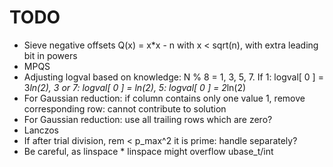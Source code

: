 TODO
====

 * Sieve negative offsets Q(x) = x*x - n with x < sqrt(n), with extra leading bit in powers
 * MPQS
 * Adjusting logval based on knowledge: N % 8 = 1, 3, 5, 7. If 1: logval[ 0 ] = 3*ln(2), 3 or 7: logval[ 0 ] = ln(2), 5: logval[ 0 ] = 2*ln(2)
 * For Gaussian reduction: if column contains only one value 1, remove corresponding row: cannot contribute to solution
 * For Gaussian reduction: use all trailing rows which are zero?
 * Lanczos
 * If after trial division, rem < p_max^2 it is prime: handle separately?
 * Be careful, as linspace * linspace might overflow ubase_t/int

